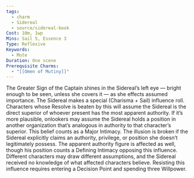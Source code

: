 ```yaml
---
tags:
  - charm
  - Sidereal
  - source/sidereal-book
Cost: 10m, 1wp
Mins: Sail 5, Essence 3
Type: Reflexive
Keywords:
  - Mute
Duration: One scene
Prerequisite Charms:
  - "[[Omen of Mutiny]]"
---
```

The Greater Sign of the Captain shines in the Sidereal’s left eye — bright enough to be seen, unless she covers it — as she effects assumed importance. The Sidereal makes a special (Charisma + Sail) influence roll. Characters whose Resolve is beaten by this will assume the Sidereal is the direct superior of whoever present has the most apparent authority. If it’s more plausible, onlookers may assume the Sidereal holds a position in another organization that’s analogous in authority to that character’s superior. This belief counts as a Major Intimacy. The illusion is broken if the Sidereal explicitly claims an authority, privilege, or position she doesn’t legitimately possess. The apparent authority figure is affected as well, though his position counts a Defining Intimacy opposing this influence. Different characters may draw different assumptions, and the Sidereal received no knowledge of what affected characters believe. Resisting this influence requires entering a Decision Point and spending three Willpower.